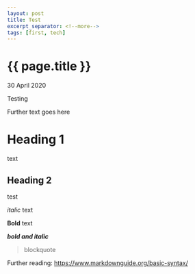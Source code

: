 ```yaml
---
layout: post
title: Test
excerpt_separator: <!--more-->
tags: [first, tech]
---
```


{{ page.title }}
================

<p class="meta">30 April 2020</p>

Testing
<!--more-->
Further text goes here

# Heading 1
text

## Heading 2
test

_italic_
text

__Bold__ 
text

***bold and italic***

> blockquote

Further reading: https://www.markdownguide.org/basic-syntax/

